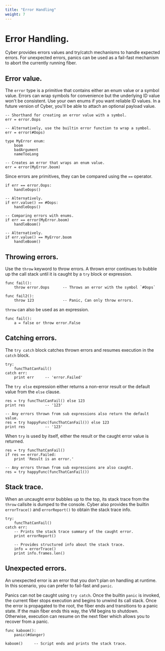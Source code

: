 ```yaml
---
title: "Error Handling"
weight: 7
---
```


# Error Handling.
Cyber provides errors values and try/catch mechanisms to handle expected errors. For unexpected errors, panics can be used as a fail-fast mechanism to abort the currently running fiber.

## Error value.
The `error` type is a primitive that contains either an enum value or a symbol value. Errors can wrap symbols for convenience but the underlying ID value won't be consistent. Use your own enums if you want reliable ID values. In a future version of Cyber, you'll be able to attach an optional payload value.
```cy
-- Shorthand for creating an error value with a symbol.
err = error.Oops

-- Alternatively, use the builtin error function to wrap a symbol.
err = error(#Oops)

type MyError enum:
    boom
    badArgument
    nameTooLong

-- Creates an error that wraps an enum value.
err = error(MyError.boom)
```
Since errors are primitives, they can be compared using the `==` operator.
```cy
if err == error.Oops:
    handleOops()

-- Alternatively.
if err.value() == #Oops:
    handleOops()

-- Comparing errors with enums.
if err == error(MyError.boom)
    handleBoom()

-- Alternatively.
if err.value() == MyError.boom
    handleBoom()
```

## Throwing errors.
Use the `throw` keyword to throw errors. 
A thrown error continues to bubble up the call stack until it is caught by a `try` block or expression.
```cy
func fail():
    throw error.Oops      -- Throws an error with the symbol `#Oops`

func fail2():
    throw 123             -- Panic, Can only throw errors.
```

`throw` can also be used as an expression.
```cy
func fail():
    a = false or throw error.False
```

## Catching errors.
The `try catch` block catches thrown errors and resumes execution in the `catch` block.
```cy
try:
    funcThatCanFail()
catch err:
    print err     -- 'error.Failed'
```

The `try else` expression either returns a non-error result or the default value from the `else` clause.
```cy
res = try funcThatCanFail() else 123
print res         -- '123'

-- Any errors thrown from sub expressions also return the default value.
res = try happyFunc(funcThatCanFail()) else 123
print res         -- '123'
```

When `try` is used by itself, either the result or the caught error value is returned.
```cy
res = try funcThatCanFail()
if res == error.Failed:
    print 'Result is an error.'

-- Any errors thrown from sub expressions are also caught.
res = try happyFunc(funcThatCanFail())
```

## Stack trace.
When an uncaught error bubbles up to the top, its stack trace from the `throw` callsite is dumped to the console. Cyber also provides the builtin `errorTrace()` and `errorReport()` to obtain the stack trace info.
```cy
try:
    funcThatCanFail()
catch err:
    -- Prints the stack trace summary of the caught error.
    print errorReport()

    -- Provides structured info about the stack trace.
    info = errorTrace()
    print info.frames.len()
```

## Unexpected errors.
An unexpected error is an error that you don't plan on handling at runtime. In this scenario, you can prefer to fail-fast and `panic`.

Panics can not be caught using `try catch`. Once the builtin `panic` is invoked, the current fiber stops execution and begins to unwind its call stack. Once the error is propagated to the root, the fiber ends and transitions to a panic state. If the main fiber ends this way, the VM begins to shutdown. Otherwise, execution can resume on the next fiber which allows you to recover from a panic.
```cy
func kaboom():
    panic(#danger)

kaboom()     -- Script ends and prints the stack trace.
```